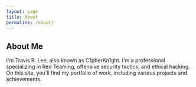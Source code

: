 ```yaml
---
layout: page
title: About
permalink: /about/
---
```


## About Me

I'm Travis R. Lee, also known as C1pherKn1ght. I'm a professional specializing in Red Teaming, offensive security tactics, and ethical hacking. On this site, you'll find my portfolio of work, including various projects and achievements.
